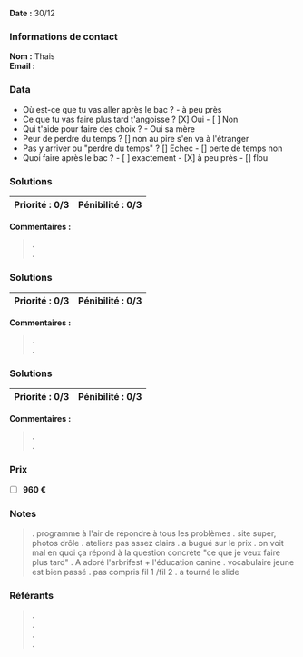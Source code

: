 
**Date :** 30/12

### Informations de contact
**Nom :** Thais  
**Email :**

### Data

- Où est-ce que tu vas aller après le bac ? - à peu près
- Ce que tu vas faire plus tard t'angoisse ? [X] Oui - [ ] Non
- Qui t'aide pour faire des choix ? - Oui sa mère
- Peur de perdre du temps ? [] non au pire s'en va à l'étranger
- Pas y arriver ou "perdre du temps" ? [] Echec - [] perte de temps non
- Quoi faire après le bac ? - [ ] exactement - [X] à peu près - [] flou

### Solutions

**Priorité :** 0/3 | **Pénibilité :** 0/3 
------------ | -------------
**Commentaires :**
> .  
> .  

### Solutions

**Priorité :** 0/3 | **Pénibilité :** 0/3 
------------ | -------------
**Commentaires :**
> .  
> .  

### Solutions

**Priorité :** 0/3 | **Pénibilité :** 0/3 
------------ | -------------
**Commentaires :**
> .  
> .  

### Prix

- [ ] **960 €**

### Notes

> .  programme à l'air de répondre à tous les problèmes
> .  site super, photos drôle
> .  ateliers pas assez clairs
> .  a bugué sur le prix
> .  on voit mal en quoi ça répond à la question concrète "ce que je veux faire plus tard"
> .  A adoré l'arbrifest + l'éducation canine
> .  vocabulaire jeune est bien passé
> .  pas compris fil 1 /fil 2
> .  a tourné le slide

### Référants

> .  
> .  
> .  
> .  

